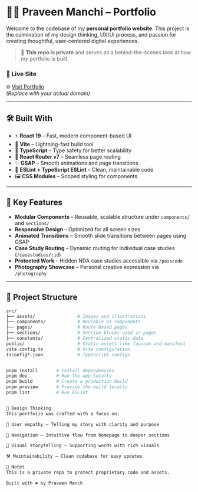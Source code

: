 # 👨‍💻 Praveen Manchi – Portfolio

Welcome to the codebase of my **personal portfolio website**. This project is the culmination of my design thinking, UX/UI process, and passion for creating thoughtful, user-centered digital experiences.

> 🎯 **This repo is private** and serves as a behind-the-scenes look at how my portfolio is built.

### 🔗 Live Site  
🌐 [Visit Portfolio](https://yourdomain.com)  
_(Replace with your actual domain)_

---

## 🛠️ Built With

- ⚡️ **React 19** – Fast, modern component-based UI
- 💨 **Vite** – Lightning-fast build tool
- 🎨 **TypeScript** – Type safety for better scalability
- 🧭 **React Router v7** – Seamless page routing
- ✨ **GSAP** – Smooth animations and page transitions
- 🧹 **ESLint + TypeScript ESLint** – Clean, maintainable code
- 🖼️ **CSS Modules** – Scoped styling for components

---

## 🧩 Key Features

- **Modular Components** – Reusable, scalable structure under `components/` and `sections/`
- **Responsive Design** – Optimized for all screen sizes
- **Animated Transitions** – Smooth slide transitions between pages using GSAP
- **Case Study Routing** – Dynamic routing for individual case studies (`/casestudies/:id`)
- **Protected Work** – Hidden NDA case studies accessible via `/passcode`
- **Photography Showcase** – Personal creative expression via `/photography`

---

## 📁 Project Structure

```bash
src/
├── assets/                # Images and illustrations
├── components/            # Reusable UI components
├── pages/                 # Route-based pages
├── sections/              # Section blocks used in pages
├── constants/             # Centralized static data
public/                    # Static assets like favicon and manifest
vite.config.ts             # Vite configuration
tsconfig*.json             # TypeScript configs


pnpm install       # Install dependencies
pnpm dev           # Run the app locally
pnpm build         # Create a production build
pnpm preview       # Preview the build locally
pnpm lint          # Run ESLint


📐 Design Thinking
This portfolio was crafted with a focus on:

🧠 User empathy – Telling my story with clarity and purpose

🧭 Navigation – Intuitive flow from homepage to deeper sections

📸 Visual storytelling – Supporting words with rich visuals

🛠️ Maintainability – Clean codebase for easy updates

📌 Notes
This is a private repo to protect proprietary code and assets.

Built with ❤️ by Praveen Manch